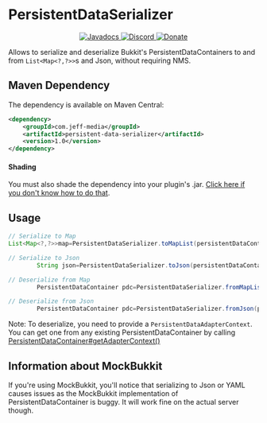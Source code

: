 # PersistentDataSerializer

<!--- Buttons start -->
<p align="center">
  <a href="https://hub.jeff-media.com/javadocs/com/jeff-media/persistent-data-serializer/1.0">
    <img src="https://static.jeff-media.com/img/button_javadocs.png?3" alt="Javadocs">
  </a>
  <a href="https://discord.jeff-media.com/">
    <img src="https://static.jeff-media.com/img/button_discord.png?3" alt="Discord">
  </a>
  <a href="https://paypal.me/mfnalex">
    <img src="https://static.jeff-media.com/img/button_donate.png?3" alt="Donate">
  </a>
</p>
<!--- Buttons end -->

Allows to serialize and deserialize Bukkit's PersistentDataContainers to and from `List<Map<?,?>>`s and Json, without
requiring NMS.

## Maven Dependency

The dependency is available on Maven Central:

```xml
<dependency>
    <groupId>com.jeff-media</groupId>
    <artifactId>persistent-data-serializer</artifactId>
    <version>1.0</version>
</dependency>
```

#### Shading

You must also shade the dependency into your plugin's
.jar. [Click here if you don't know how to do that](https://blog.jeff-media.com/common-maven-questions/#how-to-shade-dependencies).

## Usage

```java
// Serialize to Map
List<Map<?,?>>map=PersistentDataSerializer.toMapList(persistentDataContainer);

// Serialize to Json
        String json=PersistentDataSerializer.toJson(persistentDataContainer);

// Deserialize from Map
        PersistentDataContainer pdc=PersistentDataSerializer.fromMapList(pdcContext,map);

// Deserialize from Json
        PersistentDataContainer pdc=PersistentDataSerializer.fromJson(pdcContext,json);
```

Note: To deserialize, you need to provide a `PersistentDataAdapterContext`. You can get one from any existing
PersistentDataContainer by
calling [PersistentDataContainer#getAdapterContext()](https://hub.spigotmc.org/javadocs/bukkit/org/bukkit/persistence/PersistentDataContainer.html#getAdapterContext())

## Information about MockBukkit

If you're using MockBukkit, you'll notice that serializing to Json or YAML causes issues as the MockBukkit
implementation of PersistentDataContainer is buggy. It will work fine on the actual server though.
